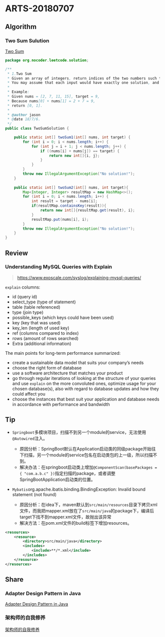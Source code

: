 # ARTS-20180707

## Algorithm


### Two Sum Sulution

[Two Sum](https://leetcode.com/problems/two-sum/description/)


```java
package org.nocoder.leetcode.solution;

/**
 * 1.Two Sum 
 * Given an array of integers, return indices of the two numbers such that they add up to a specific target.
 * You may assume that each input would have exactly one solution, and you may not use the same element twice.
 * 
 * Example:
 * Given nums = [2, 7, 11, 15], target = 9,
 * Because nums[0] + nums[1] = 2 + 7 = 9,
 * return [0, 1].
 *
 * @author jason
 * @date 18/7/6.
 */
public class TwoSumSolution {

    public static int[] twoSum1(int[] nums, int target) {
        for (int i = 0; i < nums.length; i++) {
            for (int j = i + 1; j < nums.length; j++) {
                if ((nums[i] + nums[j]) == target) {
                    return new int[]{i, j};
                }
            }
        }
        throw new IllegalArgumentException("No solution!");
    }
    
    public static int[] twoSum2(int[] nums, int target){
        Map<Integer, Integer> resultMap = new HashMap<>();
        for (int i = 0; i < nums.length; i++) {
            int result = target - nums[i];
            if(resultMap.containsKey(result)){
                return new int[]{resultMap.get(result), i};
            }
            resultMap.put(nums[i], i);
        }
        throw new IllegalArgumentException("No solution!");
    }
}


```
## Review

### Understanding MySQL Queries with Explain

> https://www.exoscale.com/syslog/explaining-mysql-queries/

`explain` columns:

- id (query id)
- select_type (type of statement)
- table (table referenced)
- type (join type)
- possible_keys (which keys could have been used)
- key (key that was used)
- key_len (length of used key)
- ref (columns compared to index)
- rows (amount of rows searched)
- Extra (additional information)

The main points for long-term performance summarized:

- create a sustainable data model that suits your company’s needs
- choose the right form of database
- use a software architecture that matches your product
- go through regular iterations of looking at the structure of your queries and use `explain` on the more convoluted ones, optimize usage for your chosen database(s), also with regard to database updates and how they could affect you
- choose the instances that best suit your application and database needs in accordance with performance and bandwidth

## Tip

- `Springboot`多模块项目，扫描不到另一个module的service，无法使用`@Autowired`注入。
	- 原因分析：SpringBoot默认在Application启动类的同级package开始往下扫描，另一个module的service包名在启动类包的上一级，所以扫描不到。
	- 解决办法：在springboot启动类上增加`@ComponentScan(basePackages = { "com.a.b.c" })`指定扫描的package，或者调整SpringBootApplication启动类的位置。

- `Mybatis`org.apache.ibatis.binding.BindingException: Invalid bound statement (not found)
	- 原因分析：在idea下，maven默认到`src/main/resources`目录下拷贝xml文件，而我把mapper.xml放在了`src/main/java`的package下，编译后target下找不到mapper.xml文件，故抛出该异常
	- 解决方法：在pom.xml文件的build标签下增加resources。

```xml
<resources>
    <resource>
        <directory>src/main/java</directory>
        <includes>
            <include>**/*.xml</include>
        </includes>
    </resource>
</resources>
```
## Share

### Adapter Design Pattern in Java
[Adapter Design Pattern in Java](https://www.journaldev.com/1487/adapter-design-pattern-java)

### 架构师的自我修养
[架构师的自我修养](https://mp.weixin.qq.com/s/KLDUdbo2RpXIDE4k6jR1iw)

